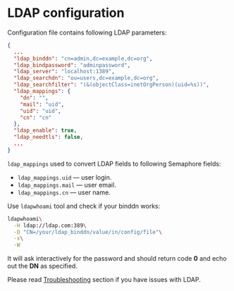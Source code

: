 # LDAP configuration

Configuration file contains following LDAP parameters:

```json
{
  ...
  "ldap_binddn": "cn=admin,dc=example,dc=org",
  "ldap_bindpassword": "adminpassword",
  "ldap_server": "localhost:1389",
  "ldap_searchdn": "ou=users,dc=example,dc=org",
  "ldap_searchfilter": "(&(objectClass=inetOrgPerson)(uid=%s))",
  "ldap_mappings": {
    "dn": "",
    "mail": "uid",
    "uid": "uid",
    "cn": "cn"
  },
  "ldap_enable": true,
  "ldap_needtls": false,
  ...
}
```

`ldap_mappings` used to convert LDAP fields to following Semaphore fields:
* `ldap_mappings.uid` &mdash; user login.
* `ldap_mappings.mail` &mdash; user email.
* `ldap_mappings.cn` &mdash; user name.


Use `ldapwhoami` tool and check if your binddn works:

```bash
ldapwhoami\
  -H ldap://ldap.com:389\
  -D "CN=/your/ldap_binddn/value/in/config/file"\
  -x\
  -W
```

It will ask interactively for the password and should return code **0** and echo out the **DN** as specified.

Please read [Troubleshooting](/administration-guide/troubleshooting#fatal-bad-numeric-config-value-0-for-git_terminal_prompt-invalid-unit) section if you have issues with LDAP.